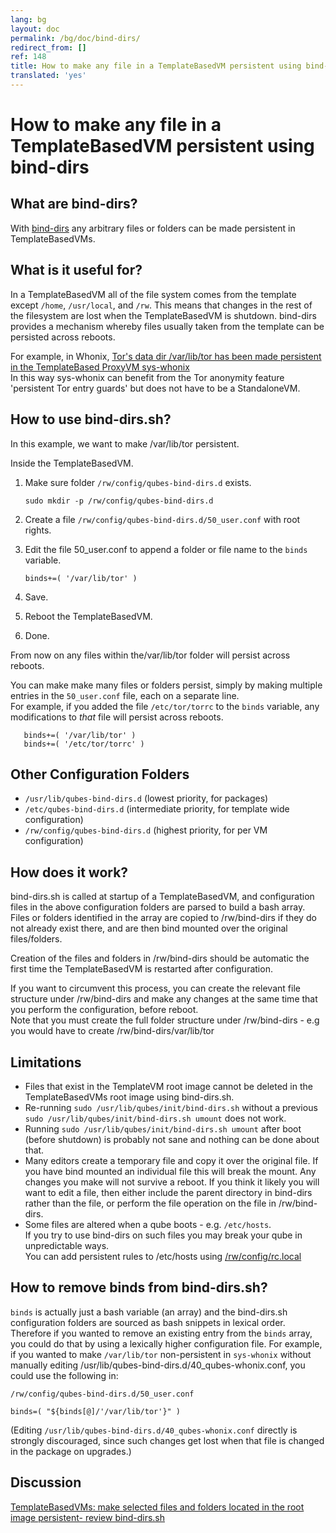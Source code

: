 ```yaml
---
lang: bg
layout: doc
permalink: /bg/doc/bind-dirs/
redirect_from: []
ref: 148
title: How to make any file in a TemplateBasedVM persistent using bind-dirs
translated: 'yes'
---
```


# How to make any file in a TemplateBasedVM persistent using bind-dirs #

## What are bind-dirs? ##

With [bind-dirs](https://github.com/QubesOS/qubes-core-agent-linux/blob/master/vm-systemd/bind-dirs.sh)
any arbitrary files or folders can be made persistent in TemplateBasedVMs.

## What is it useful for? ##

In a TemplateBasedVM all of the file system comes from the template except `/home`, `/usr/local`, and `/rw`.
This means that changes in the rest of the filesystem are lost when the TemplateBasedVM is shutdown.
bind-dirs provides a mechanism whereby files usually taken from the template can be persisted across reboots.

For example, in Whonix, [Tor's data dir /var/lib/tor has been made persistent in the TemplateBased ProxyVM sys-whonix][whonix]  
In this way sys-whonix can benefit from the Tor anonymity feature 'persistent Tor entry guards' but does not have to be a StandaloneVM.

## How to use bind-dirs.sh? ##

In this example, we want to make /var/lib/tor persistent.

Inside the TemplateBasedVM.

1. Make sure folder `/rw/config/qubes-bind-dirs.d` exists.

       sudo mkdir -p /rw/config/qubes-bind-dirs.d

2. Create a file `/rw/config/qubes-bind-dirs.d/50_user.conf` with root rights.

3. Edit the file 50_user.conf to append a folder or file name to the `binds` variable.

       binds+=( '/var/lib/tor' )

4. Save.

5. Reboot the TemplateBasedVM.

6. Done.

From now on any files within the/var/lib/tor folder will persist across reboots.  

You can make make many files or folders persist, simply by making multiple entries in the `50_user.conf` file, each on a separate line.  
For example, if you added the file `/etc/tor/torrc` to the `binds` variable, any modifications to *that* file will persist across reboots.

       binds+=( '/var/lib/tor' )
       binds+=( '/etc/tor/torrc' )

## Other Configuration Folders ##

* `/usr/lib/qubes-bind-dirs.d` (lowest priority, for packages)
* `/etc/qubes-bind-dirs.d`  (intermediate priority, for template wide configuration)
* `/rw/config/qubes-bind-dirs.d` (highest priority, for per VM configuration)

## How does it work? ##

bind-dirs.sh is called at startup of a TemplateBasedVM, and configuration files in the above configuration folders are parsed to build a bash array.
Files or folders identified in the array are copied to /rw/bind-dirs if they do not already exist there, and are then bind mounted over the original files/folders.

Creation of the files and folders in /rw/bind-dirs should be automatic the first time the TemplateBasedVM is restarted after configuration.

If you want to circumvent this process, you can create the relevant file structure under /rw/bind-dirs and make any changes at the same time that you perform the configuration, before reboot.  
Note that you must create the full folder structure under /rw/bind-dirs - e.g you would have to create /rw/bind-dirs/var/lib/tor 


## Limitations ##

* Files that exist in the TemplateVM root image cannot be deleted in the TemplateBasedVMs root image using bind-dirs.sh.
* Re-running `sudo /usr/lib/qubes/init/bind-dirs.sh` without a previous `sudo /usr/lib/qubes/init/bind-dirs.sh umount` does not work.
* Running `sudo /usr/lib/qubes/init/bind-dirs.sh umount` after boot (before shutdown) is probably not sane and nothing can be done about that.
* Many editors create a temporary file and copy it over the original file. If you have bind mounted an individual file this will break the mount.
Any changes you make will not survive a reboot. If you think it likely you will want to edit a file, then either include the parent directory in bind-dirs rather than the file, or perform the file operation on the file in /rw/bind-dirs.
* Some files are altered when a qube boots - e.g. `/etc/hosts`.   
If you try to use bind-dirs on such files you may break your qube in unpredictable ways.   
You can add persistent rules to /etc/hosts using [/rw/config/rc.local][config-file] 

## How to remove binds from bind-dirs.sh? ##

`binds` is actually just a bash variable (an array) and the bind-dirs.sh configuration folders are sourced as bash snippets in lexical order. 
Therefore if you wanted to remove an existing entry from the `binds` array, you could do that by using a lexically higher configuration file. 
For example, if you wanted to make `/var/lib/tor` non-persistent in `sys-whonix` without manually editing /usr/lib/qubes-bind-dirs.d/40_qubes-whonix.conf, you could use the following in:

`/rw/config/qubes-bind-dirs.d/50_user.conf`

~~~
binds=( "${binds[@]/'/var/lib/tor'}" )
~~~

(Editing `/usr/lib/qubes-bind-dirs.d/40_qubes-whonix.conf` directly is strongly discouraged, since such changes get lost when that file is changed in the package on upgrades.)

## Discussion ##

[TemplateBasedVMs: make selected files and folders located in the root image persistent- review bind-dirs.sh](https://groups.google.com/forum/#!topic/qubes-devel/tcYQ4eV-XX4/discussion)

[config-file]: /bg/doc/config-files
[whonix]: https://github.com/Whonix/qubes-whonix/blob/8438d13d75822e9ea800b9eb6024063f476636ff/usr/lib/qubes-bind-dirs.d/40_qubes-whonix.conf#L5